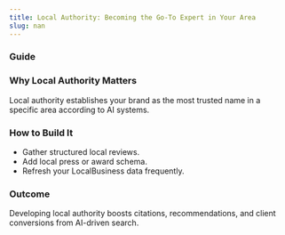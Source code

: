 ```yaml
---
title: Local Authority: Becoming the Go-To Expert in Your Area
slug: nan
---
```


### Guide
### Why Local Authority Matters
Local authority establishes your brand as the most trusted name in a specific area according to AI systems.

### How to Build It
- Gather structured local reviews.
- Add local press or award schema.
- Refresh your LocalBusiness data frequently.

### Outcome
Developing local authority boosts citations, recommendations, and client conversions from AI-driven search.